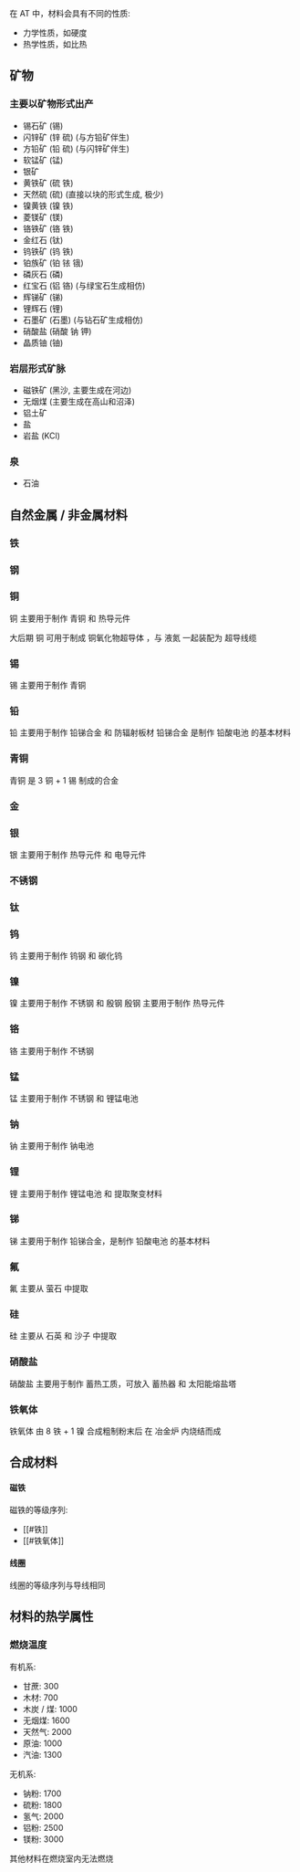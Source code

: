 在 AT 中，材料会具有不同的性质:
- 力学性质，如硬度
- 热学性质，如比热

## 矿物

### 主要以矿物形式出产
- 锡石矿 (锡)
- 闪锌矿 (锌 硫) (与方铅矿伴生)
- 方铅矿 (铅 硫) (与闪锌矿伴生)
- 软锰矿 (锰)
- 银矿
- 黄铁矿 (硫 铁)
- 天然硫 (硫) (直接以块的形式生成, 极少)
- 镍黄铁 (镍 铁)
- 菱镁矿 (镁)
- 铬铁矿 (铬 铁)
- 金红石 (钛)
- 钨铁矿 (钨 铁)
- 铂族矿 (铂 铱 锇)
- 磷灰石 (磷)
- 红宝石 (铝 铬) (与绿宝石生成相仿)
- 辉锑矿 (锑)
- 锂辉石 (锂)
- 石墨矿 (石墨) (与钻石矿生成相仿)
- 硝酸盐 (硝酸 钠 钾)
- 晶质铀 (铀)

### 岩层形式矿脉
- 磁铁矿 (黑沙, 主要生成在河边)
- 无烟煤 (主要生成在高山和沼泽)
- 铝土矿
- 盐
- 岩盐 (KCl)

### 泉
- 石油

## 自然金属 / 非金属材料

### 铁

### 钢

### 铜
铜 主要用于制作 青铜 和 热导元件

大后期 铜 可用于制成 铜氧化物超导体 ，与 液氮 一起装配为 超导线缆

### 锡
锡 主要用于制作 青铜

### 铅
铅 主要用于制作 铅锑合金 和 防辐射板材
铅锑合金 是制作 铅酸电池 的基本材料

### 青铜
青铜 是 3 铜 + 1 锡 制成的合金

### 金

### 银
银 主要用于制作 热导元件 和 电导元件

### 不锈钢

### 钛

### 钨
钨 主要用于制作 钨钢 和 碳化钨

### 镍
镍 主要用于制作 不锈钢 和 殷钢
殷钢 主要用于制作 热导元件

### 铬
铬 主要用于制作 不锈钢

### 锰
锰 主要用于制作 不锈钢 和 锂锰电池

### 钠
钠 主要用于制作 钠电池

### 锂
锂 主要用于制作 锂锰电池 和 提取聚变材料

### 锑
锑 主要用于制作 铅锑合金，是制作 铅酸电池 的基本材料

### 氟
氟 主要从 萤石 中提取

### 硅
硅 主要从 石英 和 沙子 中提取

### 硝酸盐
硝酸盐 主要用于制作 蓄热工质，可放入 蓄热器 和 太阳能熔盐塔

### 铁氧体
铁氧体 由 8 铁 + 1 镍 合成粗制粉末后 在 冶金炉 内烧结而成


## 合成材料

#### 磁铁
磁铁的等级序列:
- [[#铁]]
- [[#铁氧体]]

#### 线圈
线圈的等级序列与导线相同

## 材料的热学属性

### 燃烧温度
有机系:
- 甘蔗: 300
- 木材: 700
- 木炭 / 煤: 1000
- 无烟煤: 1600
- 天然气: 2000
- 原油: 1000
- 汽油: 1300

无机系:
- 钠粉: 1700
- 硫粉: 1800
- 氢气: 2000
- 铝粉: 2500
- 镁粉: 3000

其他材料在燃烧室内无法燃烧


